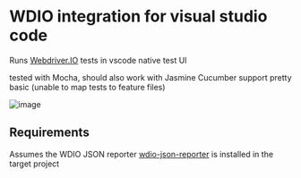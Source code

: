 # WDIO integration for visual studio code

Runs [Webdriver.IO](https://webdriver.io/) tests in vscode native test UI

tested with Mocha, should also work with Jasmine
Cucumber support pretty basic (unable to map tests to feature files)

![image](https://user-images.githubusercontent.com/2453277/197976140-e049bd69-23bb-42fb-8f99-3197b64d5a88.png)

## Requirements

Assumes the WDIO JSON reporter [wdio-json-reporter](https://www.npmjs.com/package/wdio-json-reporter) is installed in the target project
